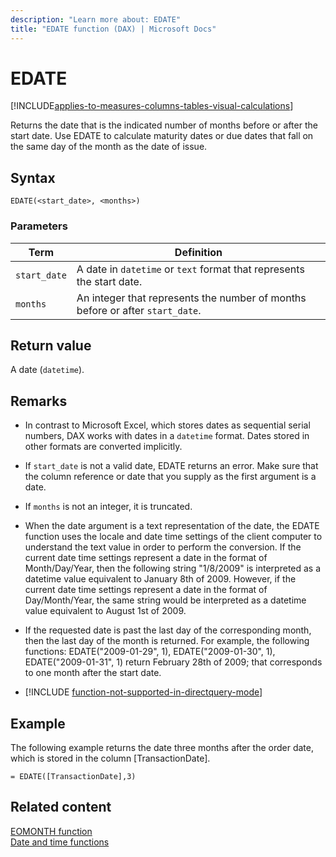 ```yaml
---
description: "Learn more about: EDATE"
title: "EDATE function (DAX) | Microsoft Docs"
---
```

# EDATE

[!INCLUDE[applies-to-measures-columns-tables-visual-calculations](includes/applies-to-measures-columns-tables-visual-calculations.md)]

Returns the date that is the indicated number of months before or after the start date. Use EDATE to calculate maturity dates or due dates that fall on the same day of the month as the date of issue.  
  
## Syntax  
  
```dax
EDATE(<start_date>, <months>)  
```
  
### Parameters  
  
|Term|Definition|  
|--------|--------------|  
|`start_date`|A date in `datetime` or `text` format that represents the start date.|  
|`months`|An integer that represents the number of months before or after `start_date`.|  
  
## Return value

A date (`datetime`).  
  
## Remarks

- In contrast to Microsoft Excel, which stores dates as sequential serial numbers, DAX works with dates in a `datetime` format. Dates stored in other formats are converted implicitly.  
  
- If `start_date` is not a valid date, EDATE returns an error. Make sure that the column reference or date that you supply as the first argument is a date.  
  
- If `months` is not an integer, it is truncated.  
  
- When the date argument is a text representation of the date, the EDATE function uses the locale and date time settings of the client computer to understand the text value in order to perform the conversion. If the current date time settings represent a date in the format of Month/Day/Year, then the following string "1/8/2009" is interpreted as a datetime value equivalent to January 8th of 2009. However, if the current date time settings represent a date in the format of Day/Month/Year, the same string would be interpreted as a datetime value equivalent to August 1st of 2009.  
  
- If the requested date is past the last day of the corresponding month, then the last day of the month is returned. For example, the following functions: EDATE("2009-01-29", 1), EDATE("2009-01-30", 1), EDATE("2009-01-31", 1) return February 28th of 2009; that corresponds to one month after the start date.  
  
- [!INCLUDE [function-not-supported-in-directquery-mode](includes/function-not-supported-in-directquery-mode.md)]
  
## Example

The following example returns the date three months after the order date, which is stored in the column [TransactionDate].  
  
```dax
= EDATE([TransactionDate],3)  
```
  
## Related content

[EOMONTH function](eomonth-function-dax.md)  
[Date and time functions](date-and-time-functions-dax.md)  
